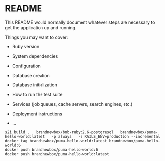 # README

This README would normally document whatever steps are necessary to get the
application up and running.

Things you may want to cover:

* Ruby version

* System dependencies

* Configuration

* Database creation

* Database initialization

* How to run the test suite

* Services (job queues, cache servers, search engines, etc.)

* Deployment instructions

* ...

```
s2i build .   brandnewbox/bnb-ruby:2.6-postgresql   brandnewbox/puma-hello-world:latest   -p always   -e RAILS_ENV=production --incremental
docker tag brandnewbox/puma-hello-world:latest brandnewbox/puma-hello-world:6
docker push brandnewbox/puma-hello-world:6
docker push brandnewbox/puma-hello-world:latest
```